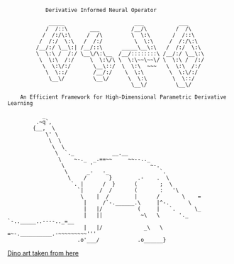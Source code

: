				Derivative Informed Neural Operator

			     _____                      ___           ___     
			    /  /::\       ___          /__/\         /  /\    
			   /  /:/\:\     /  /\         \  \:\       /  /::\   
			  /  /:/  \:\   /  /:/          \  \:\     /  /:/\:\  
			 /__/:/ \__\:| /__/::\      _____\__\:\   /  /:/  \:\ 
			 \  \:\ /  /:/ \__\/\:\__  /__/::::::::\ /__/:/ \__\:\
			  \  \:\  /:/     \  \:\/\ \  \:\~~\~~\/ \  \:\ /  /:/
			   \  \:\/:/       \__\::/  \  \:\  ~~~   \  \:\  /:/ 
			    \  \::/        /__/:/    \  \:\        \  \:\/:/  
			     \__\/         \__\/      \  \:\        \  \::/   
			                               \__\/         \__\/    

		An Efficient Framework for High-Dimensional Parametric Derivative Learning

			   _
			 .~q`,
			{__,  \
			    \' \
			     \  \
			      \  \
			       \  `._            __.__
			        \    ~-._  _.==~~     ~~--.._
			         \        '                  ~-.
			          \      _-   -_                `.
			           \    /       }        .-    .  \
			            `. |      /  }      (       ;  \
			              `|     /  /       (       :   '\
			               \    |  /        |      /       \    =
			                |     /`-.______.\     |^-.      \
			                |   |/           (     |   `.      \_
			                |   ||            ~\   \      '._    `-.._____..----.._=__
			                |   |/             _\   \      =~-.__________.-~~~~~~~~~'''
			              .o'___/            .o______}					

[Dino art taken from here](https://www.asciiart.eu/animals/reptiles/dinosaurs)